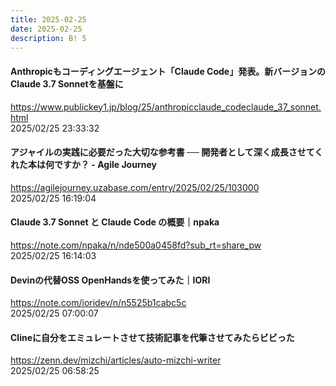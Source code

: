 ```yaml
---
title: 2025-02-25
date: 2025-02-25
description: B! 5
---
```


#### Anthropicもコーディングエージェント「Claude Code」発表。新バージョンのClaude 3.7 Sonnetを基盤に
https://www.publickey1.jp/blog/25/anthropicclaude_codeclaude_37_sonnet.html<br>
2025/02/25 23:33:32<br>


#### アジャイルの実践に必要だった大切な参考書 ── 開発者として深く成長させてくれた本は何ですか？ - Agile Journey
https://agilejourney.uzabase.com/entry/2025/02/25/103000<br>
2025/02/25 16:19:04<br>


#### Claude 3.7 Sonnet と Claude Code の概要｜npaka
https://note.com/npaka/n/nde500a0458fd?sub_rt=share_pw<br>
2025/02/25 16:14:03<br>


#### Devinの代替OSS OpenHandsを使ってみた｜IORI
https://note.com/ioridev/n/n5525b1cabc5c<br>
2025/02/25 07:00:07<br>


#### Clineに自分をエミュレートさせて技術記事を代筆させてみたらビビった
https://zenn.dev/mizchi/articles/auto-mizchi-writer<br>
2025/02/25 06:58:25<br>


